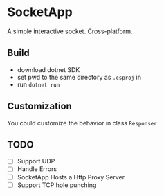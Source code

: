 # SocketApp

A simple interactive socket. Cross-platform.

## Build

- download dotnet SDK
- set pwd to the same directory as `.csproj` in
- run `dotnet run`

## Customization

You could customize the behavior in class `Responser`

## TODO

- [ ] Support UDP
- [ ] Handle Errors
- [ ] SocketApp Hosts a Http Proxy Server
- [ ] Support TCP hole punching
